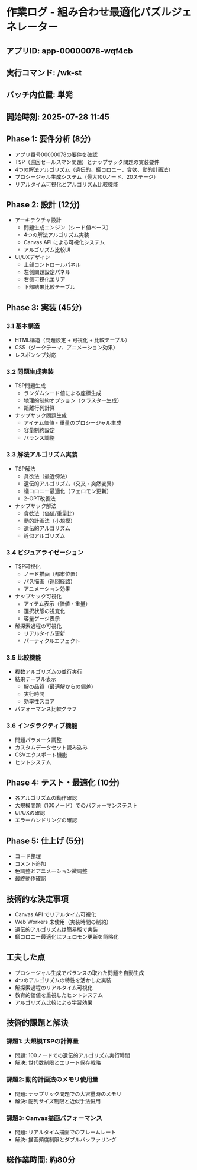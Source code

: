 # 作業ログ - 組み合わせ最適化パズルジェネレーター

## アプリID: app-00000078-wqf4cb
## 実行コマンド: /wk-st
## バッチ内位置: 単発
## 開始時刻: 2025-07-28 11:45

## Phase 1: 要件分析 (8分)
- アプリ番号00000078の要件を確認
- TSP（巡回セールスマン問題）とナップサック問題の実装要件
- 4つの解法アルゴリズム（遺伝的、蟻コロニー、貪欲、動的計画法）
- プロシージャル生成システム（最大100ノード、20ステージ）
- リアルタイム可視化とアルゴリズム比較機能

## Phase 2: 設計 (12分)
- アーキテクチャ設計
  - 問題生成エンジン（シード値ベース）
  - 4つの解法アルゴリズム実装
  - Canvas API による可視化システム
  - アルゴリズム比較UI
- UI/UXデザイン
  - 上部コントロールパネル
  - 左側問題設定パネル
  - 右側可視化エリア
  - 下部結果比較テーブル

## Phase 3: 実装 (45分)
### 3.1 基本構造
- HTML構造（問題設定 + 可視化 + 比較テーブル）
- CSS（ダークテーマ、アニメーション効果）
- レスポンシブ対応

### 3.2 問題生成実装
- TSP問題生成
  - ランダムシード値による座標生成
  - 地理的制約オプション（クラスター生成）
  - 距離行列計算
- ナップサック問題生成
  - アイテム価値・重量のプロシージャル生成
  - 容量制約設定
  - バランス調整

### 3.3 解法アルゴリズム実装
- TSP解法
  - 貪欲法（最近傍法）
  - 遺伝的アルゴリズム（交叉・突然変異）
  - 蟻コロニー最適化（フェロモン更新）
  - 2-OPT改善法
- ナップサック解法
  - 貪欲法（価値/重量比）
  - 動的計画法（小規模）
  - 遺伝的アルゴリズム
  - 近似アルゴリズム

### 3.4 ビジュアライゼーション
- TSP可視化
  - ノード描画（都市位置）
  - パス描画（巡回経路）
  - アニメーション効果
- ナップサック可視化
  - アイテム表示（価値・重量）
  - 選択状態の視覚化
  - 容量ゲージ表示
- 解探索過程の可視化
  - リアルタイム更新
  - パーティクルエフェクト

### 3.5 比較機能
- 複数アルゴリズムの並行実行
- 結果テーブル表示
  - 解の品質（最適解からの偏差）
  - 実行時間
  - 効率性スコア
- パフォーマンス比較グラフ

### 3.6 インタラクティブ機能
- 問題パラメータ調整
- カスタムデータセット読み込み
- CSVエクスポート機能
- ヒントシステム

## Phase 4: テスト・最適化 (10分)
- 各アルゴリズムの動作確認
- 大規模問題（100ノード）でのパフォーマンステスト
- UI/UXの確認
- エラーハンドリングの確認

## Phase 5: 仕上げ (5分)
- コード整理
- コメント追加
- 色調整とアニメーション微調整
- 最終動作確認

## 技術的な決定事項
- Canvas API でリアルタイム可視化
- Web Workers 未使用（実装時間の制約）
- 遺伝的アルゴリズムは簡易版で実装
- 蟻コロニー最適化はフェロモン更新を簡略化

## 工夫した点
- プロシージャル生成でバランスの取れた問題を自動生成
- 4つのアルゴリズムの特性を活かした実装
- 解探索過程のリアルタイム可視化
- 教育的価値を重視したヒントシステム
- アルゴリズム比較による学習効果

## 技術的課題と解決
### 課題1: 大規模TSPの計算量
- 問題: 100ノードでの遺伝的アルゴリズム実行時間
- 解決: 世代数制限とエリート保存戦略

### 課題2: 動的計画法のメモリ使用量
- 問題: ナップサック問題での大容量時のメモリ
- 解決: 配列サイズ制限と近似手法併用

### 課題3: Canvas描画パフォーマンス
- 問題: リアルタイム描画でのフレームレート
- 解決: 描画頻度制限とダブルバッファリング

## 総作業時間: 約80分